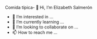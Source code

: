 Comida típica- 👋 Hi, I’m Elizabeth Salmerón 
- 👀 I’m interested in ...
- 🌱 I’m currently learning ...
- 💞️ I’m looking to collaborate on ...
- 📫 How to reach me ...

<!---
201salmer/201salmer is a ✨ special ✨ repository because its `README.md` (this file) appears on your GitHub profile.
You can click the Preview link to take a look at your changes.
--->
